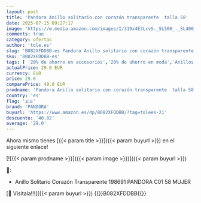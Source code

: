 ```yaml
---
layout: post
title: 'Pandora Anillo solitario con corazón transparente  talla 58'
date: 2025-07-15 09:27:17
image: 'https://m.media-amazon.com/images/I/319x4E3LcvS._SL500_._SL400_.jpg'
comments: true
category: ofertas
author: 'tole.es'
slug: 'B082XFDDBB-es Pandora Anillo solitario con corazón transparente talla 58'
sku: 'B082XFDDBB-es'
tags: [ '20% de ahorro en accesorios','20% de ahorro en moda','Anillos para mujer','Arborist Merchandising Root','Joyería para mujer','Joyería: -10% adicional en una selección de Moda','Moda','Moda Mujer','Prime Student -10% adicional en una selección de Moda','Self Service','Special Features Stores','c8538d25-3af9-48d3-aeff-5f3ce5572a36_0','c8538d25-3af9-48d3-aeff-5f3ce5572a36_4801','c8538d25-3af9-48d3-aeff-5f3ce5572a36_8301','pandora','🇪🇸', ]
actualPrice: 29.0 EUR
currency: EUR
price: 29.0
comparePrice: 49.0 EUR
prodname: 'Pandora Anillo solitario con corazón transparente  talla 58'
country: 'es'
flag: '🇪🇸'
brand: 'PANDORA'
buyurl: 'https://www.amazon.es/dp/B082XFDDBB/?tag=tolees-21'
descuento: '40.82'
average: '29.0'
---
```


Ahora mismo tienes [{{< param title >}}]({{< param buyurl >}}) en el siguiente enlace!

[![{{< param prodname >}}]({{< param image >}})]({{< param buyurl >}})

🔎:

- Anillo Solitario Corazón Transparente 198691 PANDORA C01 58 MUJER

[🛒 Visítala!!!]({{< param buyurl >}})
{{<world>}}B082XFDDBB{{</world>}}
